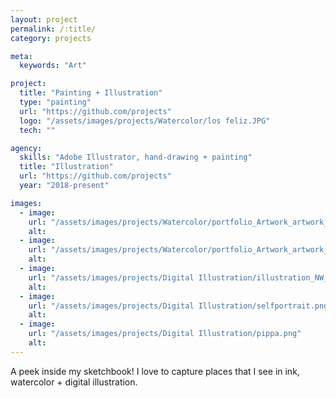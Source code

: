 ```yaml
---
layout: project
permalink: /:title/
category: projects

meta:
  keywords: "Art"

project:
  title: "Painting + Illustration"
  type: "painting"
  url: "https://github.com/projects"
  logo: "/assets/images/projects/Watercolor/los feliz.JPG"
  tech: ""

agency:
  skills: "Adobe Illustrator, hand-drawing + painting"
  title: "Illustration"
  url: "https://github.com/projects"
  year: "2018-present"

images:
  - image:
    url: "/assets/images/projects/Watercolor/portfolio_Artwork_artwork_margins.png"
    alt: 
  - image:
    url: "/assets/images/projects/Watercolor/portfolio_Artwork_artwork_margins2.png"
    alt:  
  - image:
    url: "/assets/images/projects/Digital Illustration/illustration_NW_harvey copy.png"
    alt: 
  - image:
    url: "/assets/images/projects/Digital Illustration/selfportrait.png"
    alt: 
  - image:
    url: "/assets/images/projects/Digital Illustration/pippa.png"
    alt: 
---
```

<p>A peek inside my sketchbook! I love to capture places that I see in ink, watercolor + digital illustration.</p>